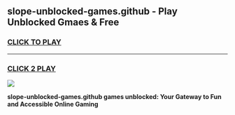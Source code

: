 
## slope-unblocked-games.github - Play Unblocked Gmaes & Free
<h3>
<a href="https://premium.freeplayer.one?title=slope-unblocked-games.github&ref=20F">CLICK TO PLAY</a></h3>
<hr>

<h3>
<a href="https://premium.freeplayer.one?title=slope-unblocked-games.github&ref=20F">CLICK 2 PLAY</a>
  
</h3>

<a href="https://premium.freeplayer.one?title=slope-unblocked-games.github&ref=20F/"><img src="https://clearcache.store/games.png"></a>


**slope-unblocked-games.github games unblocked: Your Gateway to Fun and Accessible Online Gaming**
